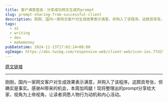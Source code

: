 ```yaml
---
title: 客户满意度高：分享成功网文生成的prompt
slug: prompt-sharing-from-successful-client
description: 刚刚，国内一家网文客户对生成效果表示满意，并购入了该程序。这颇具夸张，但确实是事实。感谢AI带来的机会，本周加鸡腿！现将整理出的prompt分享给大家，视角为上帝视角，让读者洞悉人物行为动机和内心活动。
tags: 
  - ai
  - writing
  - dev
  - makemoney
pubDatetime: 2024-11-13T17:02:24+08:00
ogImage: https://abs.twimg.com/responsive-web/client-web/icon-ios.77d25eba.png
---
```


[原文链接](https://x.com/iamcheyan/status/1856330577122918753?s=12&t=D3VZWD30-f7ylSHW3OdYgQ)

---

刚刚，国内一家网文客户对生成效果表示满意，并购入了该程序。这颇具夸张，但确实是事实。感谢AI带来的机会，本周加鸡腿！现将整理出的prompt分享给大家，视角为上帝视角，让读者洞悉人物行为动机和内心活动。

